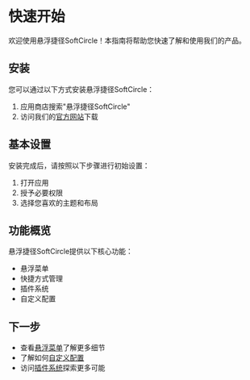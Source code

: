 # 快速开始

欢迎使用悬浮捷径SoftCircle！本指南将帮助您快速了解和使用我们的产品。

## 安装

您可以通过以下方式安装悬浮捷径SoftCircle：

1. 应用商店搜索"悬浮捷径SoftCircle"
2. 访问我们的[官方网站](https://softcircle.cn)下载

## 基本设置

安装完成后，请按照以下步骤进行初始设置：

1. 打开应用
2. 授予必要权限
3. 选择您喜欢的主题和布局

## 功能概览

悬浮捷径SoftCircle提供以下核心功能：

- 悬浮菜单
- 快捷方式管理
- 插件系统
- 自定义配置

## 下一步

- 查看[悬浮菜单](basic/floating-menu.md)了解更多细节
- 了解如何[自定义配置](advanced/custom-config.md)
- 访问[插件系统](advanced/plugins.md)探索更多可能